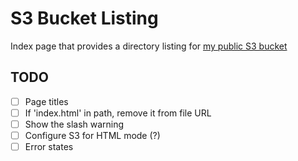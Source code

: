 S3 Bucket Listing
=================

Index page that provides a directory listing for [my public S3 bucket](http://public.nikhil.io)

TODO
----

* [ ] Page titles
* [ ] If 'index.html' in path, remove it from file URL
* [ ] Show the slash warning
* [ ] Configure S3 for HTML mode (?)
* [ ] Error states
